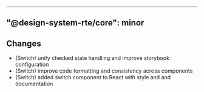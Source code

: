 ---
  "@design-system-rte/core": minor
  ---
  
  ## Changes

- (Switch) unify checked state handling and improve storybook configuration
- (Switch) improve code formatting and consistency across components
- (Switch) added switch component to React with style and and documentation
